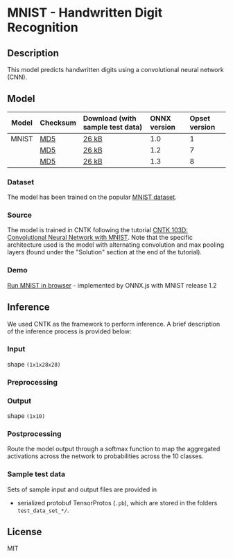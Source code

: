 # MNIST - Handwritten Digit Recognition

## Description
This model predicts handwritten digits using a convolutional neural network (CNN). 

## Model
|Model|Checksum|Download (with sample test data)| ONNX version |Opset version|
|-----|:-------|:-------------------------------|:-------------|:------------|
|MNIST|[MD5](https://onnxzoo.blob.core.windows.net/models/opset_1/mnist/mnist-md5.txt)|[26 kB](https://onnxzoo.blob.core.windows.net/models/opset_1/mnist/mnist.tar.gz) |1.0  |1 |
|     |[MD5](https://onnxzoo.blob.core.windows.net/models/opset_7/mnist/mnist-md5.txt)|[26 kB](https://onnxzoo.blob.core.windows.net/models/opset_7/mnist/mnist.tar.gz) |1.2  |7 |
|     |[MD5](https://onnxzoo.blob.core.windows.net/models/opset_8/mnist/mnist-md5.txt)|[26 kB](https://onnxzoo.blob.core.windows.net/models/opset_8/mnist/mnist.tar.gz) |1.3  |8 |

### Dataset
The model has been trained on the popular [MNIST dataset](http://yann.lecun.com/exdb/mnist/).

### Source
The model is trained in CNTK following the tutorial [CNTK 103D: Convolutional Neural Network with MNIST](https://github.com/Microsoft/CNTK/blob/master/Tutorials/CNTK_103D_MNIST_ConvolutionalNeuralNetwork.ipynb). Note that the specific architecture used is the model with alternating convolution and max pooling layers (found under the "Solution" section at the end of the tutorial).

### Demo
[Run MNIST in browser](https://microsoft.github.io/onnxjs-demo/#/mnist) - implemented by ONNX.js with MNIST release 1.2

## Inference
We used CNTK as the framework to perform inference. A brief description of the inference process is provided below:

### Input
shape `(1x1x28x28)`

### Preprocessing

### Output
shape `(1x10)`

### Postprocessing
Route the model output through a softmax function to map the aggregated activations across the network to probabilities across the 10 classes.

### Sample test data
Sets of sample input and output files are provided in 
* serialized protobuf TensorProtos (`.pb`), which are stored in the folders `test_data_set_*/`.

## License
MIT
